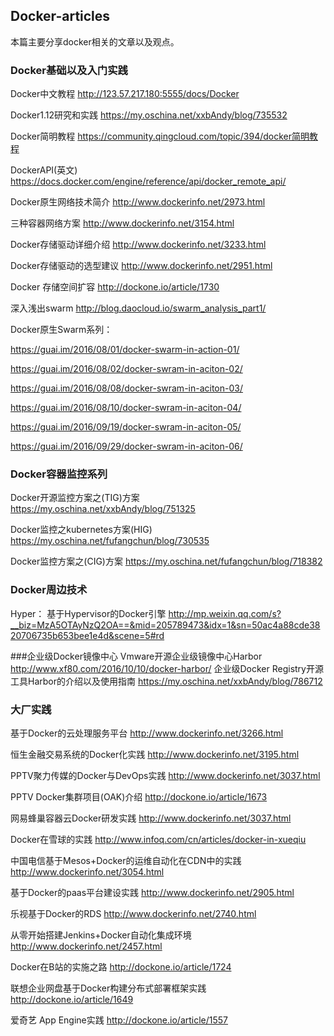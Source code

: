 ## Docker-articles
本篇主要分享docker相关的文章以及观点。
	
### Docker基础以及入门实践

Docker中文教程 http://123.57.217.180:5555/docs/Docker

Docker1.12研究和实践 https://my.oschina.net/xxbAndy/blog/735532

Docker简明教程 https://community.qingcloud.com/topic/394/docker简明教程

DockerAPI(英文) https://docs.docker.com/engine/reference/api/docker_remote_api/

Docker原生网络技术简介  http://www.dockerinfo.net/2973.html

三种容器网络方案  http://www.dockerinfo.net/3154.html

Docker存储驱动详细介绍    http://www.dockerinfo.net/3233.html

Docker存储驱动的选型建议 http://www.dockerinfo.net/2951.html

Docker 存储空间扩容  http://dockone.io/article/1730 

深入浅出swarm  http://blog.daocloud.io/swarm_analysis_part1/

Docker原生Swarm系列： 

https://guai.im/2016/08/01/docker-swarm-in-action-01/
      
https://guai.im/2016/08/02/docker-swram-in-aciton-02/
      
https://guai.im/2016/08/08/docker-swram-in-aciton-03/
      
https://guai.im/2016/08/10/docker-swram-in-aciton-04/
      
https://guai.im/2016/09/19/docker-swram-in-aciton-05/
      
https://guai.im/2016/09/29/docker-swram-in-aciton-06/
      
### Docker容器监控系列

Docker开源监控方案之(TIG)方案 https://my.oschina.net/xxbAndy/blog/751325 

Docker监控之kubernetes方案(HIG) https://my.oschina.net/fufangchun/blog/730535

Docker监控方案之(CIG)方案 https://my.oschina.net/fufangchun/blog/718382
 
### Docker周边技术

Hyper： 基于Hypervisor的Docker引擎 http://mp.weixin.qq.com/s?__biz=MzA5OTAyNzQ2OA==&mid=205789473&idx=1&sn=50ac4a88cde3820706735b653bee1e4d&scene=5#rd
 
 
###企业级Docker镜像中心
Vmware开源企业级镜像中心Harbor   http://www.xf80.com/2016/10/10/docker-harbor/
企业级Docker Registry开源工具Harbor的介绍以及使用指南   https://my.oschina.net/xxbAndy/blog/786712


### 大厂实践

基于Docker的云处理服务平台  http://www.dockerinfo.net/3266.html

恒生金融交易系统的Docker化实践 http://www.dockerinfo.net/3195.html

PPTV聚力传媒的Docker与DevOps实践  http://www.dockerinfo.net/3037.html

PPTV Docker集群项目(OAK)介绍  http://dockone.io/article/1673

网易蜂巢容器云Docker研发实践   http://www.dockerinfo.net/3037.html

Docker在雪球的实践 http://www.infoq.com/cn/articles/docker-in-xueqiu

中国电信基于Mesos+Docker的运维自动化在CDN中的实践  http://www.dockerinfo.net/3054.html

基于Docker的paas平台建设实践  http://www.dockerinfo.net/2905.html

乐视基于Docker的RDS  http://www.dockerinfo.net/2740.html

从零开始搭建Jenkins+Docker自动化集成环境  http://www.dockerinfo.net/2457.html

Docker在B站的实施之路  http://dockone.io/article/1724

联想企业网盘基于Docker构建分布式部署框架实践 http://dockone.io/article/1649

爱奇艺 App Engine实践  http://dockone.io/article/1557


